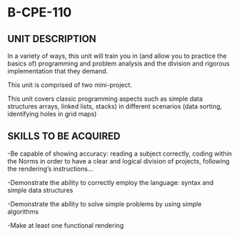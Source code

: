 # B-CPE-110

## UNIT DESCRIPTION

In a variety of ways, this unit will train you in (and allow you to practice the basics of) programming and problem analysis and the division and rigorous implementation that they demand.

This unit is comprised of two mini-project.

This unit covers classic programming aspects such as simple data structures arrays, linked lists, stacks) in different scenarios (data sorting, identifying holes in grid maps)

## SKILLS TO BE ACQUIRED

-Be capable of showing accuracy: reading a subject correctly, coding within the Norms in order to have a clear and logical division of projects, following the rendering’s instructions…

-Demonstrate the ability to correctly employ the language: syntax and simple data structures

-Demonstrate the ability to solve simple problems by using simple algorithms

-Make at least one functional rendering
